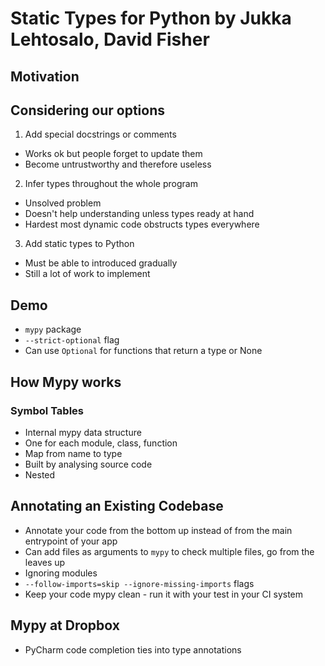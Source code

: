 # Static Types for Python by Jukka Lehtosalo, David Fisher
## Motivation
## Considering our options
 1. Add special docstrings or comments
  * Works ok but people forget to update them
  * Become untrustworthy and therefore useless
 2. Infer types throughout the whole program
  * Unsolved problem
  * Doesn't help understanding unless types ready at hand
  * Hardest most dynamic code obstructs types everywhere
 3. Add static types to Python
  * Must be able to introduced gradually
  * Still a lot of work to implement
## Demo
 * `mypy` package
 * `--strict-optional` flag
 * Can use `Optional` for functions that return a type or None
## How Mypy works
### Symbol Tables
 * Internal mypy data structure
 * One for each module, class, function
 * Map from name to type
 * Built by analysing source code
 * Nested
## Annotating an Existing Codebase
 * Annotate your code from the bottom up instead of from the main entrypoint of your app
 * Can add files as arguments to `mypy` to check multiple files, go from the leaves up
 * Ignoring modules
  * `--follow-imports=skip --ignore-missing-imports` flags
 * Keep your code mypy clean - run it with your test in your CI system
## Mypy at Dropbox
 * PyCharm code completion ties into type annotations
